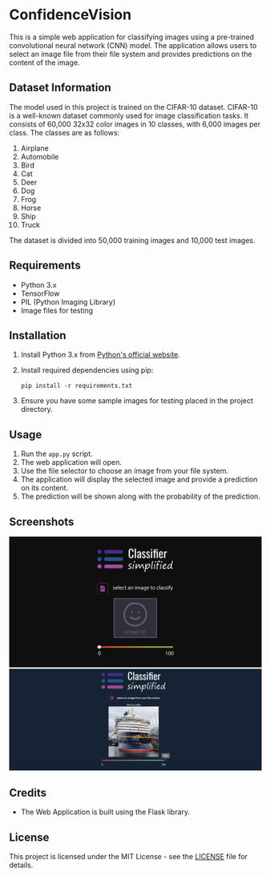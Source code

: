 # ConfidenceVision

This is a simple web application for classifying images using a pre-trained convolutional neural network (CNN) model. The application allows users to select an image file from their file system and provides predictions on the content of the image.

## Dataset Information

The model used in this project is trained on the CIFAR-10 dataset. CIFAR-10 is a well-known dataset commonly used for image classification tasks. It consists of 60,000 32x32 color images in 10 classes, with 6,000 images per class. The classes are as follows:

1. Airplane
2. Automobile
3. Bird
4. Cat
5. Deer
6. Dog
7. Frog
8. Horse
9. Ship
10. Truck

The dataset is divided into 50,000 training images and 10,000 test images.

## Requirements

- Python 3.x
- TensorFlow
- PIL (Python Imaging Library)
- Image files for testing

## Installation

1. Install Python 3.x from [Python's official website](https://www.python.org/).
2. Install required dependencies using pip:

    ```
    pip install -r requirements.txt
    ```

3. Ensure you have some sample images for testing placed in the project directory.

## Usage

1. Run the `app.py` script.
2. The web application will open.
3. Use the file selector to choose an image from your file system.
4. The application will display the selected image and provide a prediction on its content.
5. The prediction will be shown along with the probability of the prediction.

## Screenshots
![wireframe](Frontend.png)
![Result1](result.png)



## Credits

- The Web Application is built using the Flask library.

## License

This project is licensed under the MIT License - see the [LICENSE](LICENSE) file for details.
